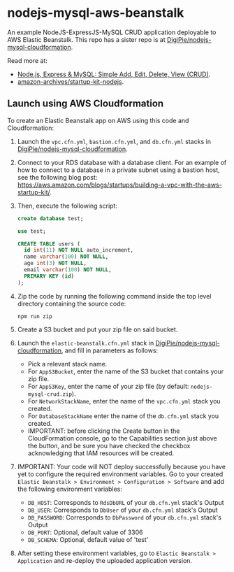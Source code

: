 # nodejs-mysql-aws-beanstalk

An example NodeJS-ExpressJS-MySQL CRUD application deployable to AWS Elastic Beanstalk. This repo has a sister repo is at [DigiPie/nodejs-mysql-cloudformation](https://github.com/DigiPie/nodejs-mysql-cloudformation).

Read more at: 

- [Node.js, Express & MySQL: Simple Add, Edit, Delete, View (CRUD)](http://blog.chapagain.com.np/node-js-express-mysql-simple-add-edit-delete-view-crud/).
- [amazon-archives/startup-kit-nodejs](https://github.com/amazon-archives/startup-kit-nodejs).

## Launch using AWS Cloudformation

To create an Elastic Beanstalk app on AWS using this code and Cloudformation:

1. Launch the `vpc.cfn.yml`, `bastion.cfn.yml`, and `db.cfn.yml` stacks in [DigiPie/nodejs-mysql-cloudformation](https://github.com/DigiPie/nodejs-mysql-cloudformation).

2. Connect to your RDS database with a database client. For an example of how to connect
to a database in a private subnet using a bastion host, see the following blog post:
https://aws.amazon.com/blogs/startups/building-a-vpc-with-the-aws-startup-kit/.

3. Then, execute the following script:
    ```sql
    create database test;

    use test;

    CREATE TABLE users (
      id int(11) NOT NULL auto_increment,
      name varchar(100) NOT NULL,
      age int(3) NOT NULL,
      email varchar(100) NOT NULL,
      PRIMARY KEY (id)
    );
    ```

4. Zip the code by running the following command inside the top level directory containing the source code:
    ```shell
    npm run zip
    ```

5. Create a S3 bucket and put your zip file on said bucket.
6. Launch the `elastic-beanstalk.cfn.yml` stack in [DigiPie/nodejs-mysql-cloudformation](https://github.com/DigiPie/nodejs-mysql-cloudformation), and fill in parameters as follows:

      - Pick a relevant stack name.
      - For `AppS3Bucket`, enter the name of the S3 bucket that contains your zip file.
      - For `AppS3Key`, enter the name of your zip file (by default: `nodejs-mysql-crud.zip`).
      - For `NetworkStackName`, enter the name of the `vpc.cfn.yml` stack you created.
      - For `DatabaseStackName` enter the name of the `db.cfn.yml` stack you created.
      - IMPORTANT: before clicking the Create button in the CloudFormation console, go to the Capabilities section just above the button, and be sure you have checked the checkbox acknowledging that IAM resources will be created.

7. IMPORTANT: Your code will NOT deploy successfully because you have yet to configure the required environment variables. Go to your created `Elastic Beanstalk > Environment > Configuration > Software` and add the following environment variables:

      - `DB_HOST`: Corresponds to `RdsDbURL` of your `db.cfn.yml` stack's Output
      - `DB_USER`: Corresponds to `DbUser` of your `db.cfn.yml` stack's Output
      - `DB_PASSWORD`: Corresponds to `DbPassword` of your `db.cfn.yml` stack's Output
      - `DB_PORT`: Optional, default value of 3306
      - `DB_SCHEMA`: Optional, default value of 'test'

8. After setting these environment variables, go to `Elastic Beanstalk > Application` and re-deploy the uploaded application version.
